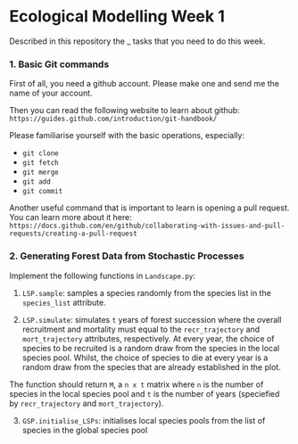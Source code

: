# Ecological Modelling Week 1

Described in this repository the _ tasks that you need to do this week. 

### 1. Basic Git commands 

First of all, you need a github account. Please make one and send me the name of your account. 

Then you can read the following website to learn about github: 
`https://guides.github.com/introduction/git-handbook/`

Please familiarise yourself with the basic operations, especially: 
- `git clone` 
- `git fetch` 
- `git merge`
- `git add` 
- `git commit`

Another useful command that is important to learn is opening a pull request. You can learn more about it here: 
`https://docs.github.com/en/github/collaborating-with-issues-and-pull-requests/creating-a-pull-request`

### 2. Generating Forest Data from Stochastic Processes

Implement the following functions in `Landscape.py`: 

1. `LSP.sample`: samples a species randomly from the species list in the `species_list` attribute. 

2. `LSP.simulate`: simulates `t` years of forest succession where the overall recruitment and mortality must equal to 
the `recr_trajectory` and  `mort_trajectory` attributes, respectively. At every year, the choice of species to be recruited is a random draw from the species
in the local species pool. Whilst, the choice of species to die at every year is a random draw from the species that are already established in the plot.

The function should return `M`, a `n x t` matrix where `n` is the number of species in the local species pool and `t` is the number of years (speciefied by 
`recr_trajectory` and  `mort_trajectory`). 

3. `GSP.initialise_LSPs`: initialises local species pools from the list of species in the global species pool



